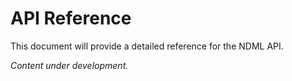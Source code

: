 # API Reference

This document will provide a detailed reference for the NDML API.

*Content under development.*
